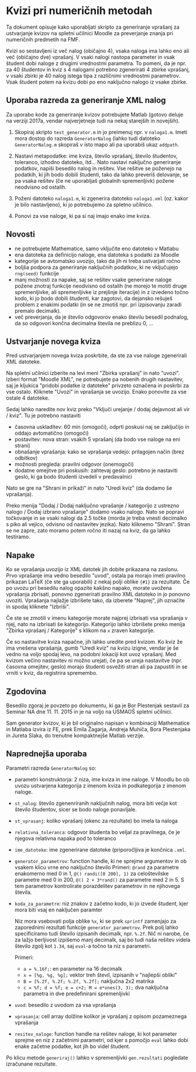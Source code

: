 # Kvizi pri numeričnih metodah

Ta dokument opisuje kako uporabljati skripto za generiranje
vprašanj za ustvarjanje kvizov na spletni učilnici Moodle
za preverjanje znanja pri numeričnih predmetih na FMF.

Kvizi so sestavljeni iz več nalog (običajno 4), vsaka naloga ima lahko eno ali
več (običajno dve) vprašanj. V vsaki nalogi nastopa parameter in vsak študent
dobi naloge z drugimi vrednostmi parametra. To pomeni, da je npr. za 40
študentov in kviz s 4 nalogami potrebno zgenerirati 4 zbirke vprašanj, v vsaki
zbirki je 40 nalog istega tipa z različnimi vrednostmi parametrov. Vsak študent
potem na kvizu dobi po eno naključno nalogo iz vsake zbirke.

## Uporaba razreda za generiranje XML nalog

Za uporabo kode za generiranje kvizov potrebujete Matlab (gotovo deluje na verziji 2017a,
vendar najverjetneje tudi na nekaj starejših in novejših).

1. Skopiraj skripto `test_generator.m` in jo preimenuj npr. v `naloga1.m`. Imeti mora dostop do
   razreda `GeneratorNalog` (lahko tudi datoteko `GeneratorNalog.m` skopiraš v isto mapo ali pa
   uporabiš ukaz `addpath`.

1. Nastavi metapodatke: ime kviza, število vprašanj, število študentov, toleranco, izhodno datoteko, itd... Nato
   nastavi naključno generiranje podatkov, napiši besedilo nalog in rešitev. Vse rešitve se
poženejo na podatkih, ki jih bodo dobili študenti, tako da lahko preveriš delovanje, se pa vsaka
rešitev (če ne uporabljaš globalnih spremenljivk) požene neodvisno od ostalih.

1. Poženi datoteko `naloga1.m`, ki zgenerira datoteko `naloga1.xml` (oz. kakor je bilo nastavljeno),
   ki jo potrebujemo za spletno učilnico.

1. Ponovi za vse naloge, ki pa si naj imajo enako ime kviza.

## Novosti

* ne potrebujete Mathematice, samo vključite eno datoteko v Matlabu
* ena datoteka za definicijo naloge, ena datoteka s podatki za Moodle
* kategorije se avtomatsko uvozijo, tako da jih ni treba ustvarjati ročno
* boljša podpora za generiranje naključnih podatkov, ki ne vključujejo `rng(seed)` funkcije
* manj možnosti za napake, saj se rešitev vsake generirane naloge požene znotraj funkcije neodvisno
  od ostalih (ne morejo te motiti druge spremenljivke, ali spremenljivke iz prejšnje iteracije)
  in z izvedeno točno kodo, ki jo bodo dobili študenti, kar zagotovi, da dejansko rešuješ problem z
  enakimi podatki (in se ne zmotiš npr. pri izpisovanju zaradi premalo decimalk).
* več preverjanja, da je število odgovorov enako številu besedil podnalog,
da so odgovori končna decimalna števila ne preblizu 0, ...

## Ustvarjanje novega kviza

Pred ustvarjanjem novega kviza poskrbite, da ste za vse naloge zgenerirali XML datoteke.

Na spletni učilnici izberite na levi meni "Zbirka vprašanj" in nato "uvozi". Izberi format "Moodle
XML", ne potrebujete pa nobenih drugih nastavitev, saj je kljukica "pridobi podatke iz datoteke"
privzeto označena in poskrbi za vse ostalo. Kliknete "Uvozi" in vprašanja se uvozijo. Enako ponovite
za vse ostale 4 datoteke.

Sedaj lahko naredite nov kviz preko "Vključi urejanje / dodaj dejavnost ali vir / kviz".
Tu je potrebno nastaviti

* časovna uskladitev: 60 min (omogoči), odprti poskusi naj se zaključijo in oddajo avtomatično (omogoči)
* postavitev: nova stran: vsakih 5 vprašanj (da bodo vse naloge na eni strani)
* obnašanje vprašanja: kako se vprašanja vedejo: prilagojen način (brez odbitkov)
* možnosti pregleda: pravilni odgovor (onemogoči)
* dodatne omejitve pri poskusih: zahtevaj geslo: potrebno je nastaviti geslo, ki ga bodo študenti izvedeli v predavalnici

Nato se gre na "Shrani in prikaži" in nato "Uredi kviz" (da dodamo še vprašanja).

Preko menija "Dodaj / Dodaj naključno vprašanje / kategorijo z ustrezno nalogo / Dodaj izbrano vprašanje" dodamo
vsako nalogo. Nato se popravi točkovanje in se vsaki nalogi da 2.5 točke (morda je treba vnesti
decimalko s piko ali vejico, odvisno od nastavitev jezika). Nato kliknemo "Shrani". Stran se ne zapre, zato moramo
potem ročno iti nazaj na kviz, da ga lahko testiramo.

## Napake

Ko se vprašanja uvozijo iz XML datotek jih dobite prikazana na zaslonu. Prvo vprašanje ima vedno besedilo
"uvod", ostala pa morajo imeti pravilno prikazan LaTeX (če ste ga uporabili) z nekaj polji oblike `{#1}` za rezultate.
Če po uvozu pri besedilu nalog opazite kakšno napako, morate uvožena vprašanja zbrisati, ponovno
zgenerirati pravilno XML datoteko in jo ponovno uvoziti. Vprašanja najlažje izbrišete tako, da
izberete "Naprej", jih označite in spodaj kliknete "Izbriši".

Če ste se zmotili v imenu kategorije morate najprej izbrisati vsa vprašanja v njej,
nato na izbrisati še kategorijo. Kategorijo lahko izbrišete preko menija "Zbirka vprašanj / Kategorije" s
klikom na `x` zraven kategorije.

Če so nastavitve kviza napačne, jih lahko uredite pred kvizom.  Ko kviz že ima vnešena vprašanja,
gumb "Uredi kviz" na kvizu izigne, vendar je še vedno na voljo spodaj levo, na podobni lokaciji kot
uvoz vprašanj.  Med kvizom večino nastavitev ni možno urejati, če pa se ureja nastavitve (npr.
časovna omejitev, geslo) morajo študenti osvežiti stran ali pa zapustiti in se vrniti v kviz, da
registrira spremembo.

## Zgodovina

Besedilo zgoraj je povzeto po dokumentu, ki ga je Bor Plestenjak sestavil za Seminar NA dne 11. 11. 2015
in je na voljo na USMAOŠ spletni učilnici.

Sam generator kvizov, ki je bil originalno napisan v kombinaciji Mathematice in Matlaba izvira iz FE, prek
Emila Žagarja, Andreja Muhiča, Bora Plestenjaka in Jureta Slaka, do trenutne kompaktnejše Matlab verzije.


## Naprednejša uporaba

Parametri razreda `GeneratorNalog` so:

* parametri konstruktorja: 2 niza, ime kviza in ime naloge. V Moodlu bo ob uvozu ustvarjena
  kategorija z imenom kviza in podkategorija z imenom naloge.
* `st_nalog`: število zgenenriranih naključnih nalog, mora biti večje kot število študentov,
  sicer se bodo naloge ponavljale.
* `st_vprasanj`: koliko vprašanj (okenc za rezultate) bo imela ta naloga
* `relativna_toleranca`: odgovor študenta bo veljal za pravilnega, če je njegova relativna napaka
  pod to toleranco
* `ime_datoteke`: ime zgenerirane datoteke (priporočljiva je končnica `.xml`.
* `generator_parametrov`: function handle, ki ne sprejme argumentov in ob vsakem
  klicu vrne eno naključno število
  Primeri: `@rand` za parametre enakomerno med 0 in 1, `@() randi([0 200], 1)`
za celoštevilske parametre med 0 in 200, `@() 2 + 3*rand()` za parametre med 2
in 5. S tem parametrov kontrolirate porazdelitev parametrov in ne njihovega
števila.

* `koda_za_parametre`: niz znakov z začetno kodo, ki jo izvede študent, kjer
  mora biti vsaj en naključen paramter

  Niz mora vsebovati polja oblike `%x`, ki se prek `sprintf` zamenjajo za
  zaporednimi rezultati funkcije `generator_parametrov`. Prek polj lahko
  specificiramo tudi število izpisanih decimalk, npr. `%.2f`. Nič ni narobe, če za
  lažjo berljivost izpišemo manj decimalk, saj bo tudi naša rešitev videla število
  zgolj kot `1.34`, saj `eval`-a točno ta niz s parametri.

  Primeri:
  - `a = %.16f;`: en parameter na 16 decimalk
  - `x = [%g, %g, %g];` vektor treh števil, izpisanih v "najlepši obliki"
  - `B = [%.2f, %.2f; %.2f, %.2f];` naključna 2x2 matrika
  - `c = %f; d = %f; e = c+2; M = e*ones(3, 3);` dva naključna parametra in dve predefinirani
    spremenljivki

* `uvod`: besedilo z uvodom za vsa vprašanja
* `vprasanja`: cell array dolžine kolikor je vprašanj z opisom pozameznega vprašanja
* `resitev_naloge`: function handle na rešitev naloge, ki kot parameter sprejme en niz z začetnimi
  parametri, od kjer s pomočjo `eval` lahko dobi enake začetne podatke, kot jih bo videl študent.

Po klicu metode `generiraj()` lahko v spremenljivki `gen.rezultati` pogledate izračunane rezultate.


